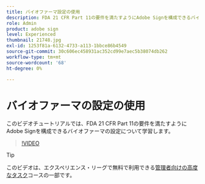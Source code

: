 ```yaml
---
title: バイオファーマ設定の使用
description: FDA 21 CFR Part 11の要件を満たすようにAdobe Signを構成できるバイオファーマの設定について説明します
role: Admin
product: adobe sign
level: Experienced
thumbnail: 21748.jpg
exl-id: 1253f81a-6132-4733-a113-1bbce86b4549
source-git-commit: 30c606ec458931ac352cd99e7aec5b38074db262
workflow-type: tm+mt
source-wordcount: '68'
ht-degree: 0%

---
```


# バイオファーマの設定の使用

このビデオチュートリアルでは、FDA 21 CFR Part 11の要件を満たすようにAdobe Signを構成できるバイオファーマの設定について学習します。

>[!VIDEO](https://video.tv.adobe.com/v/21748?hidetitle=true)

>[!TIP]
>
>このビデオは、エクスペリエンス・リーグで無料で利用できる[管理者向けの高度なタスク](https://experienceleague.adobe.com/?recommended=Sign-A-1-2020.1)コースの一部です。
